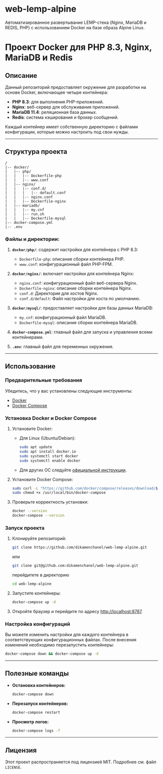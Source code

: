 # web-lemp-alpine
Автоматизированное развертывание LEMP-стека (Nginx, MariaDB и REDIS, PHP) с использованием Docker на базе образа Alpine Linux.

# Проект Docker для PHP 8.3, Nginx, MariaDB и Redis

## Описание
Данный репозиторий предоставляет окружение для разработки на основе Docker, включающее четыре контейнера:
- **PHP 8.3**: для выполнения PHP-приложений.
- **Nginx**: веб-сервер для обслуживания приложений.
- **MariaDB 11.4**: реляционная база данных.
- **Redis**: система кэширования и брокер сообщений.

Каждый контейнер имеет собственную директорию с файлами конфигурации, которые можно настроить под свои нужды.

---

## Структура проекта

```
/
|-- docker/
|   |-- php/
|   |   |-- Dockerfile-php
|   |   |-- www.conf
|   |-- nginx/
|   |   |-- conf.d/
|   |   |   |-- default.conf
|   |   |-- nginx.conf
|   |   |-- Dockerfile-nginx
|   |-- mariadb/
|   |   |-- my.cnf
|   |   |-- run.sh
|   |   |-- Dockerfile-mysql
|-- docker-compose.yml
|-- .env
```

### Файлы и директории:
1. **`docker/php/`**: содержит настройки для контейнера с PHP 8.3:
   - `Dockerfile-php`: описание сборки контейнера PHP.
   - `www.conf`: конфигурационный файл PHP-FPM.

2. **`docker/nginx/`**: включает настройки для контейнера Nginx:
   - `nginx.conf`: конфигурационный файл веб-сервера Nginx.
   - `Dockerfile-nginx`: описание сборки контейнера Nginx.
   - `conf.d`: Директория для хостов Nginx.
   - `conf.d/default`: Файл настройки для хоста по умолчанию.
   
3. **`docker/mysql/`**: предоставляет настройки для базы данных MariaDB:
   - `my.cnf`: конфигурационный файл MariaDB.
   - `Dockerfile-mysql`: описание сборки контейнера MariaDB.

5. **`docker-compose.yml`**: главный файл для запуска и управления всеми контейнерами.
   
6. **`.env`**: главный файл для переменных окружения.

---

## Использование

### Предварительные требования
Убедитесь, что у вас установлены следующие инструменты:
- [Docker](https://www.docker.com/)
- [Docker Compose](https://docs.docker.com/compose/)


### Установка Docker и Docker Compose

1. Установите Docker:
   - Для Linux (Ubuntu/Debian):
     ```bash
     sudo apt update
     sudo apt install docker.io
     sudo systemctl start docker
     sudo systemctl enable docker
     ```
   - Для других ОС следуйте [официальной инструкции](https://docs.docker.com/get-docker/).

2. Установите Docker Compose:
   ```bash
   sudo curl -L "https://github.com/docker/compose/releases/download/$(curl -s https://api.github.com/repos/docker/compose/releases/latest | grep -Po '"tag_name": "\K[^"]*')/docker-compose-$(uname -s)-$(uname -m)" -o /usr/local/bin/docker-compose
   sudo chmod +x /usr/local/bin/docker-compose
   ```

3. Проверьте корректность установки:
   ```bash
   docker --version
   docker-compose --version
   ```


### Запуск проекта
1. Клонируйте репозиторий:
   ```bash
   git clone https://github.com/dikamenchanel/web-lemp-alpine.git
   ```
   или

   ```bash
   git clone git@github.com:dikamenchanel/web-lemp-alpine.git
   ```

   перейдитете в директорию

   ```bash
   cd web-lemp-alpine
   ```

2. Запустите контейнеры:
   ```bash
   docker-compose up -d
   ```

3. Откройте браузер и перейдите по адресу [http://localhost:8787](http://localhost:8787).

### Настройка конфигураций
Вы можете изменить настройки для каждого контейнера в соответствующих конфигурационных файлах. После внесения изменений необходимо перезапустить контейнеры:
```bash
docker-compose down && docker-compose up -d
```

---

## Полезные команды

- **Остановка контейнеров:**
  ```bash
  docker-compose down
  ```

- **Перезапуск контейнеров:**
  ```bash
  docker-compose restart
  ```

- **Просмотр логов:**
  ```bash
  docker-compose logs -f
  ```

---

## Лицензия
Этот проект распространяется под лицензией MIT. Подробнее см. файл `LICENSE`.


